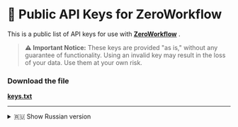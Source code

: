 # 🔑 Public API Keys for ZeroWorkflow

This is a public list of API keys for use with [**ZeroWorkflow**](https://github.com/zeroworkflow/zw)
.

> **⚠️ Important Notice:**
> These keys are provided "as is," without any guarantee of functionality. Using an invalid key may result in the loss of your data. Use them at your own risk.

### Download the file

[**keys.txt**](./keys.txt)

---

<details>
  <summary>🇷🇺 Show Russian version</summary>
  
  ---
  
  ## 🔑 Публичные API-ключи для ZeroWorkflow

  Это публичный список API-ключей для использования с **ZeroWorkflow**.

  > **⚠️ Важное замечание:**
  > Ключи предоставляются «как есть», без каких-либо гарантий работоспособности. Использование недействительного ключа может привести к потере ваших данных. Используйте их на свой страх и риск.
  
  ### Скачать файл

  [**keys.txt**](./keys.txt)

</details>
